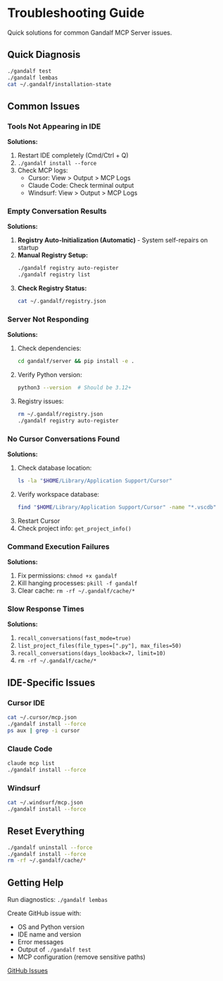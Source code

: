 # Troubleshooting Guide

Quick solutions for common Gandalf MCP Server issues.

## Quick Diagnosis

```bash
./gandalf test
./gandalf lembas
cat ~/.gandalf/installation-state
```

## Common Issues

### Tools Not Appearing in IDE

**Solutions:**

1. Restart IDE completely (Cmd/Ctrl + Q)
2. `./gandalf install --force`
3. Check MCP logs:
   - Cursor: View > Output > MCP Logs
   - Claude Code: Check terminal output
   - Windsurf: View > Output > MCP Logs

### Empty Conversation Results

**Solutions:**

1. **Registry Auto-Initialization (Automatic)** - System self-repairs on startup
2. **Manual Registry Setup:**
   ```bash
   ./gandalf registry auto-register
   ./gandalf registry list
   ```
3. **Check Registry Status:**
   ```bash
   cat ~/.gandalf/registry.json
   ```

### Server Not Responding

**Solutions:**

1. Check dependencies:
   ```bash
   cd gandalf/server && pip install -e .
   ```
2. Verify Python version:
   ```bash
   python3 --version  # Should be 3.12+
   ```
3. Registry issues:
   ```bash
   rm ~/.gandalf/registry.json
   ./gandalf registry auto-register
   ```

### No Cursor Conversations Found

**Solutions:**

1. Check database location:
   ```bash
   ls -la "$HOME/Library/Application Support/Cursor"
   ```
2. Verify workspace database:
   ```bash
   find "$HOME/Library/Application Support/Cursor" -name "*.vscdb"
   ```
3. Restart Cursor
4. Check project info: `get_project_info()`

### Command Execution Failures

**Solutions:**

1. Fix permissions: `chmod +x gandalf`
2. Kill hanging processes: `pkill -f gandalf`
3. Clear cache: `rm -rf ~/.gandalf/cache/*`

### Slow Response Times

**Solutions:**

1. `recall_conversations(fast_mode=true)`
2. `list_project_files(file_types=[".py"], max_files=50)`
3. `recall_conversations(days_lookback=7, limit=10)`
4. `rm -rf ~/.gandalf/cache/*`

## IDE-Specific Issues

### Cursor IDE

```bash
cat ~/.cursor/mcp.json
./gandalf install --force
ps aux | grep -i cursor
```

### Claude Code

```bash
claude mcp list
./gandalf install --force
```

### Windsurf

```bash
cat ~/.windsurf/mcp.json
./gandalf install --force
```

## Reset Everything

```bash
./gandalf uninstall --force
./gandalf install --force
rm -rf ~/.gandalf/cache/*
```

## Getting Help

Run diagnostics: `./gandalf lembas`

Create GitHub issue with:

- OS and Python version
- IDE name and version
- Error messages
- Output of `./gandalf test`
- MCP configuration (remove sensitive paths)

[GitHub Issues](https://github.com/bluekornchips/gandalf/issues)
